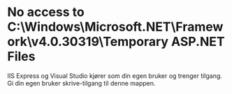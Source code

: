 # No access to C:\Windows\Microsoft.NET\Framework\v4.0.30319\Temporary ASP.NET Files

IIS Express og Visual Studio kjører som din egen bruker og trenger tilgang. Gi
din egen bruker skrive-tilgang til denne mappen.
